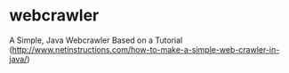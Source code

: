 # webcrawler
A Simple, Java Webcrawler Based on a Tutorial (http://www.netinstructions.com/how-to-make-a-simple-web-crawler-in-java/)
